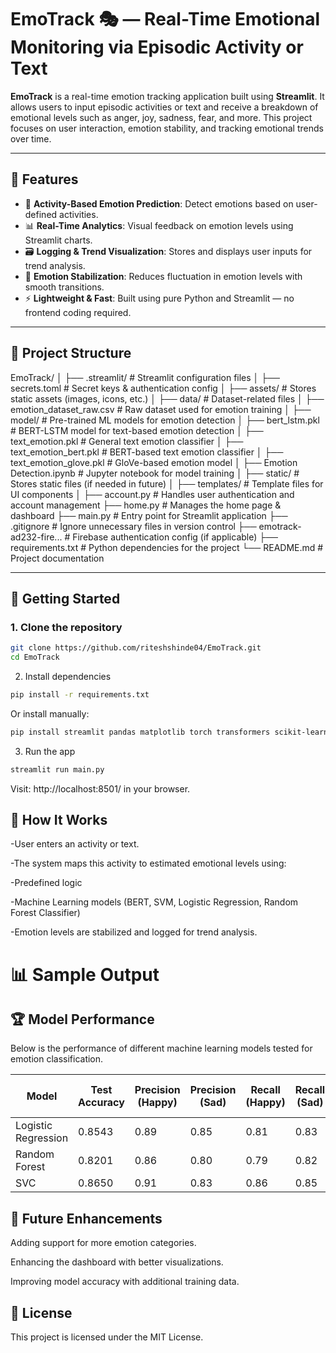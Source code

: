 # EmoTrack 🎭 — Real-Time Emotional Monitoring via Episodic Activity or Text

**EmoTrack** is a real-time emotion tracking application built using **Streamlit**. It allows users to input episodic activities or text and receive a breakdown of emotional levels such as anger, joy, sadness, fear, and more. This project focuses on user interaction, emotion stability, and tracking emotional trends over time.

---

## 🌟 Features

- 🧠 **Activity-Based Emotion Prediction**: Detect emotions based on user-defined activities.
- 📊 **Real-Time Analytics**: Visual feedback on emotion levels using Streamlit charts.
- 🗃️ **Logging & Trend Visualization**: Stores and displays user inputs for trend analysis.
- 🧘 **Emotion Stabilization**: Reduces fluctuation in emotion levels with smooth transitions.
- ⚡ **Lightweight & Fast**: Built using pure Python and Streamlit — no frontend coding required.

---

## 📁 Project Structure
EmoTrack/ │ ├── .streamlit/ # Streamlit configuration files │ ├── secrets.toml # Secret keys & authentication config │ ├── assets/ # Stores static assets (images, icons, etc.) │ ├── data/ # Dataset-related files │ ├── emotion_dataset_raw.csv # Raw dataset used for emotion training │ ├── model/ # Pre-trained ML models for emotion detection │ ├── bert_lstm.pkl # BERT-LSTM model for text-based emotion detection │ ├── text_emotion.pkl # General text emotion classifier │ ├── text_emotion_bert.pkl # BERT-based text emotion classifier │ ├── text_emotion_glove.pkl # GloVe-based emotion model │ ├── Emotion Detection.ipynb # Jupyter notebook for model training │ ├── static/ # Stores static files (if needed in future) │ ├── templates/ # Template files for UI components │ ├── account.py # Handles user authentication and account management ├── home.py # Manages the home page & dashboard ├── main.py # Entry point for Streamlit application ├── .gitignore # Ignore unnecessary files in version control ├── emotrack-ad232-fire... # Firebase authentication config (if applicable) ├── requirements.txt # Python dependencies for the project └── README.md # Project documentation


---

## 🚀 Getting Started

### 1. Clone the repository

```bash
git clone https://github.com/riteshshinde04/EmoTrack.git
cd EmoTrack
```
2. Install dependencies
```bash
pip install -r requirements.txt
```

Or install manually:

```bash
pip install streamlit pandas matplotlib torch transformers scikit-learn
```

3. Run the app
```bash
streamlit run main.py
```
Visit: http://localhost:8501/ in your browser.

## 🧠 How It Works
-User enters an activity or text.

-The system maps this activity to estimated emotional levels using:

-Predefined logic

-Machine Learning models (BERT, SVM, Logistic Regression, Random Forest Classifier)

-Emotion levels are stabilized and logged for trend analysis.

# 📊 Sample Output

## 🏆 Model Performance
Below is the performance of different machine learning models tested for emotion classification.

| Model                | Test Accuracy | Precision (Happy) | Precision (Sad) | Recall (Happy) | Recall (Sad) | F1-Score (Happy) | F1-Score (Sad) |
|----------------------|--------------|------------------|----------------|---------------|--------------|----------------|---------------|
| Logistic Regression | 0.8543       | 0.89             | 0.85           | 0.81          | 0.83         | 0.87           | 0.82          |
| Random Forest       | 0.8201       | 0.86             | 0.80           | 0.79          | 0.82         | 0.83           | 0.81          |
| SVC                 | 0.8650       | 0.91             | 0.83           | 0.86          | 0.85         | 0.88           | 0.84          |

## 📌 Future Enhancements
Adding support for more emotion categories.

Enhancing the dashboard with better visualizations.

Improving model accuracy with additional training data.

## 📜 License
This project is licensed under the MIT License.
